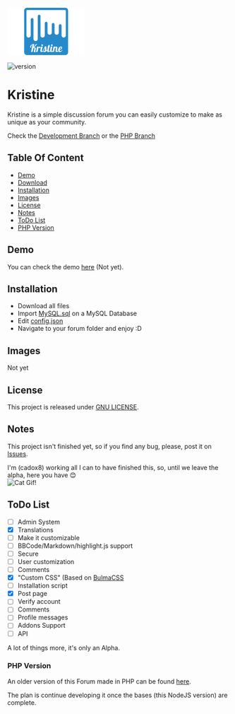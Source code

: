 ![Kristine](docs/img/kristine.jpg)

![version](https://img.shields.io/badge/version-0.0.3%20Alpha-ff69b4.svg?longCache=true&style=for-the-badge)

# Kristine
Kristine is a simple discussion forum you can easily customize to make as unique as your community.

Check the [Development Branch](https://github.com/cadox8/Kristine/tree/develop) or the [PHP Branch](https://github.com/cadox8/Kristine/tree/php)

## Table Of Content
- [Demo](#demo)
- [Download](https://github.com/cadox8/Kristine/releases)
- [Installation](#installation)
- [Images](#images)
- [License](#license)
- [Notes](#notes)
- [ToDo List](#todo-list)
- [PHP Version](#php-version)

## Demo
You can check the demo [here](#) (Not yet).

## Installation
- Download all files
- Import [MySQL.sql](MySQL.sql) on a MySQL Database
- Edit [config.json](config.json)
- Navigate to your forum folder and enjoy :D

## Images
Not yet

## License
This project is released under [GNU LICENSE](https://github.com/cadox8/Kristine/blob/master/LICENSE).

## Notes
This project isn't finished yet, so if you find any bug, please, post it on [Issues](https://github.com/cadox8/Kristine/issues).

I'm (cadox8) working all I can to have finished this, so, until we leave the alpha, here you have :blush:<br>
![Cat Gif!](http://bestanimations.com/Animals/Mammals/Cats/catgif/cute-cat-animated-gif-6.gif)

## ToDo List
- [ ] Admin System
- [x] Translations
- [ ] Make it customizable
- [ ] BBCode/Markdown/highlight.js support
- [ ] Secure
- [ ] User customization
- [ ] Comments
- [x] "Custom CSS" (Based on [BulmaCSS](https://bulma.io)
- [ ] Installation script
- [x] Post page
- [ ] Verify account
- [ ] Comments
- [ ] Profile messages
- [ ] Addons Support
- [ ] API

A lot of things more, it's only an Alpha.

### PHP Version
An older version of this Forum made in PHP can be found [here](https://github.com/cadox8/Kristine/tree/php).

The plan is continue developing it once the bases (this NodeJS version) are complete.
